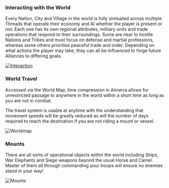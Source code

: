### Interacting with the World

Every Nation, City and Village in the world is fully simluated across multiple Threads that operate their economy and AI whether the player is present or not.  Each one has its own regional attributes, military units and trade operations that respond to their surroundings.  Some are near to hostile Nations and Tribes and must focus on defense and martial professions, whereas some others prioritise peaceful trade and order.  Depending on what actions the player may take, they can all be influenced to forge future Alliances to differing goals. 



[![Interaction](http://img.youtube.com/vi/jku7vaf1ppU/0.jpg)](https://www.youtube.com/watch?v=jku7vaf1ppU&list=PLLcxd4soKLM7Wa4h2sFvUjYCaAIBJf5Lb "Dev Scrolls - Threaded AI LODs and Dialogues")

### World Travel

Accessed via the World Map, time compression in Almerra allows for unrestricted passage to anywhere in the world within a short time as long as you are not in combat.
 
The travel system is usable at anytime with the understanding that movement speeds will be greatly reduced as will the number of days required to reach the destination if you are not riding a mount or vessel.

![Worldmap](https://simsaladoo.github.io/winds-of-almerra/img/worldmap.png)


### Mounts

There are all sorts of operational objects within the world including Ships, War Elephants and Siege weapons  beyond the usual Horse and Camel.  Master of them all through commanding your troops will ensure no enemies stand in your way!

![Mounts](https://simsaladoo.github.io/winds-of-almerra/img/mounts.jpg)